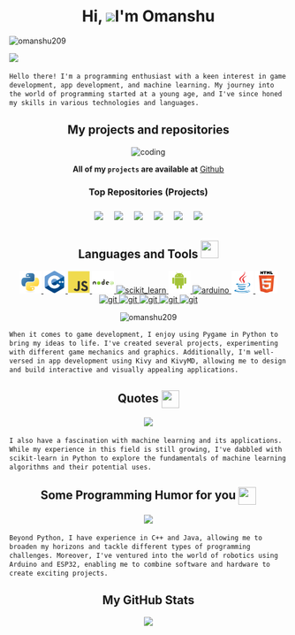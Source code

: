 <!--<img src="https://github.com/Omanshu209/Omanshu209/assets/114089324/d8998bd3-13d6-4ce3-9b8c-9ad34c7990a2" width="1000" height="400" />-->

<div align = "center">
  <h1 align = "center">Hi, <img src = "https://user-images.githubusercontent.com/18350557/176309783-0785949b-9127-417c-8b55-ab5a4333674e.gif" height = "50" />I'm Omanshu
  </h1>
</div>

<p align="left"> <img src="https://komarev.com/ghpvc/?username=omanshu209&label=Profile%20views&color=0e75b6&style=flat" alt="omanshu209" /> </p>
<img src = "https://github.com/Omanshu209/Omanshu209/assets/114089324/063a08f4-7203-4457-b9f1-1a86af7e3bc7" />

```
Hello there! I'm a programming enthusiast with a keen interest in game development, app development, and machine learning. My journey into the world of programming started at a young age, and I've since honed my skills in various technologies and languages.
```

<div align = "center">
  <h2 align = "center">My projects and repositories
  </h2>
  <img align="center" alt="coding" width="450" src="https://media.tenor.com/FpaDM99g9BUAAAAC/courage-the-cowardly-dog-coding.gif">
  
  **All of my `projects` are available at** [Github](https://www.github.com/Omanshu209)
</div>

<div align = "center">
  <h3 align = "center">Top Repositories (Projects)
  </h3>
  <a href="https://github.com/Omanshu209/HighwayHeist_Game"><img align="center" style="margin:0.5rem" src="https://github-readme-stats.vercel.app/api/pin/?username=Omanshu209&repo=HighwayHeist_Game&title_color=ffc857&icon_color=8ac926&text_color=daf7dc&bg_color=151516"
  href="https://github.com/Omanshu209/HighwayHeist_Game" /></a>
  <a href="https://github.com/Omanshu209/ANN_ClassifierHub"><img align="center" style="margin:0.5rem" src="https://github-readme-stats.vercel.app/api/pin/?username=Omanshu209&repo=ANN_ClassifierHub&title_color=ffc857&icon_color=8ac926&text_color=daf7dc&bg_color=151516" /></a>
  <a href="https://github.com/Omanshu209/Diagnosify_ML"><img align="center" style="margin:0.5rem" src="https://github-readme-stats.vercel.app/api/pin/?username=Omanshu209&repo=Diagnosify_ML&title_color=ffc857&icon_color=8ac926&text_color=daf7dc&bg_color=151516" /></a>
  <a href="https://github.com/Omanshu209/Pokedex"><img align="center" style="margin:0.5rem" src="https://github-readme-stats.vercel.app/api/pin/?username=Omanshu209&repo=Pokedex&title_color=ffc857&icon_color=8ac926&text_color=daf7dc&bg_color=151516" /></a>
  <a href="https://github.com/Omanshu209/ExploreWiki"><img align="center" style="margin:0.5rem" src="https://github-readme-stats.vercel.app/api/pin/?username=Omanshu209&repo=ExploreWiki&title_color=ffc857&icon_color=8ac926&text_color=daf7dc&bg_color=151516" /></a>
  <a href="https://github.com/Omanshu209/PyDuino_Bot-WiFi"><img align="center" style="margin:0.5rem" src="https://github-readme-stats.vercel.app/api/pin/?username=Omanshu209&repo=PyDuino_Bot-WiFi&title_color=ffc857&icon_color=8ac926&text_color=daf7dc&bg_color=151516" /></a>
</div>

<div align = "center">
  <h2 align="center">Languages and Tools  <img src = "https://raw.githubusercontent.com/rahulbanerjee26/githubProfileReadmeGenerator/main/gifs/code.gif" width = 32px height=32px>
  </h2>
  <p align="center"> <a href="https://www.python.org" target="_blank" rel="noreferrer"> <img src="https://raw.githubusercontent.com/devicons/devicon/master/icons/python/python-original.svg" alt="python" width="40" height="40"/> </a><a href="https://www.w3schools.com/cpp/" target="_blank" rel="noreferrer"> <img src="https://raw.githubusercontent.com/devicons/devicon/master/icons/cplusplus/cplusplus-original.svg" alt="cplusplus" width="40" height="40"/> </a> <a href="https://developer.mozilla.org/en-US/docs/Web/JavaScript" target="_blank" rel="noreferrer"> <img src="https://raw.githubusercontent.com/devicons/devicon/master/icons/javascript/javascript-original.svg" alt="javascript" width="40" height="40"/> </a> <a href="https://nodejs.org" target="_blank" rel="noreferrer"> <img src="https://raw.githubusercontent.com/devicons/devicon/master/icons/nodejs/nodejs-original-wordmark.svg" alt="nodejs" width="40" height="40"/> </a> <a href="https://scikit-learn.org/" target="_blank" rel="noreferrer"> <img src="https://upload.wikimedia.org/wikipedia/commons/0/05/Scikit_learn_logo_small.svg" alt="scikit_learn" width="40" height="40"/> </a><a href="https://developer.android.com" target="_blank" rel="noreferrer"> <img src="https://raw.githubusercontent.com/devicons/devicon/master/icons/android/android-original-wordmark.svg" alt="android" width="40" height="40"/> </a><a href="https://www.arduino.cc/" target="_blank" rel="noreferrer"> <img src="https://cdn.worldvectorlogo.com/logos/arduino-1.svg" alt="arduino" width="40" height="40"/> </a><a href="https://www.java.com" target="_blank" rel="noreferrer"> <img src="https://raw.githubusercontent.com/devicons/devicon/master/icons/java/java-original.svg" alt="java" width="40" height="40"/> </a> <a href="https://www.w3.org/html/" target="_blank" rel="noreferrer"> <img src="https://raw.githubusercontent.com/devicons/devicon/master/icons/html5/html5-original-wordmark.svg" alt="html5" width="40" height="40"/><a href="https://git-scm.com/" target="_blank" rel="noreferrer"> <img src="https://www.vectorlogo.zone/logos/git-scm/git-scm-icon.svg" alt="git" width="40" height="40"/> </a><a href="https://git-scm.com/" target="_blank" rel="noreferrer"> <img src="https://github.com/Omanshu209/Omanshu209/assets/114089324/995229e2-244b-457f-968d-bcbe8277498e" alt="git" width="70" height="40"/> </a><a href="https://git-scm.com/" target="_blank" rel="noreferrer"> <img src="https://github.com/Omanshu209/Omanshu209/assets/114089324/44238eb5-3725-417b-b91b-e41b1fec2c46" alt="git" width="40" height="40"/> </a><a href="https://git-scm.com/" target="_blank" rel="noreferrer"> <img src="https://github.com/Omanshu209/Omanshu209/assets/114089324/59239534-bbee-4bb0-bdf4-927b2a1d2690" alt="git" width="40" height="40"/> </a><a href="https://git-scm.com/" target="_blank" rel="noreferrer"> <img src="https://github.com/Omanshu209/Omanshu209/assets/114089324/b683cfea-5250-4792-bbfa-611d2e17dab3" alt="git" width="40" height="40"/> </a>
  </p>

  <p><img align="center" src="https://github-readme-stats.vercel.app/api/top-langs?username=omanshu209&show_icons=true&theme=radical&locale=en&layout=compact&langs_count=15" alt="omanshu209" />
  </p>
</div>

```
When it comes to game development, I enjoy using Pygame in Python to bring my ideas to life. I've created several projects, experimenting with different game mechanics and graphics. Additionally, I'm well-versed in app development using Kivy and KivyMD, allowing me to design and build interactive and visually appealing applications.
```
<!--<p>&nbsp;<img align="center" src="https://github-readme-stats.vercel.app/api?username=omanshu209&show_icons=true&theme=dracula&locale=en" alt="omanshu209" /></p>-->

<div align = "center">
  <h2> Quotes <img align ='center' src='https://raw.githubusercontent.com/rahulbanerjee26/githubProfileReadmeGenerator/main/gifs/winkFace.gif' width = '32px' height= '32px'>
  </h2>
  <img src = "https://quotes-github-readme.vercel.app/api?type=horizontal&theme=tokyonight" />
</div>

```
I also have a fascination with machine learning and its applications. While my experience in this field is still growing, I've dabbled with scikit-learn in Python to explore the fundamentals of machine learning algorithms and their potential uses.
```

<!--<img src="https://rm.up.railway.app/" width="512px"/>-->

<div align = "center">
  <h2> Some Programming Humor for you <img align ='center' src='https://raw.githubusercontent.com/rahulbanerjee26/githubProfileReadmeGenerator/main/gifs/winkFace.gif' width = '32px' height= '32px'>
  </h2>
  <img src = "https://readme-jokes.vercel.app/api?theme=default" />
</div>

```
Beyond Python, I have experience in C++ and Java, allowing me to broaden my horizons and tackle different types of programming challenges. Moreover, I've ventured into the world of robotics using Arduino and ESP32, enabling me to combine software and hardware to create exciting projects.
```

<div align = "center">
  <h2 align = "center">My GitHub Stats
  </h2>
  <a href="http://www.github.com/Omanshu209"><img src="https://github-readme-streak-stats.herokuapp.com/?user=Omanshu209&stroke=ffffff&background=1c1917&ring=0891b2&fire=0891b2&currStreakNum=ffffff&currStreakLabel=0891b2&sideNums=ffffff&sideLabels=ffffff&dates=ffffff&hide_border=true" />
  </a>
</div>
